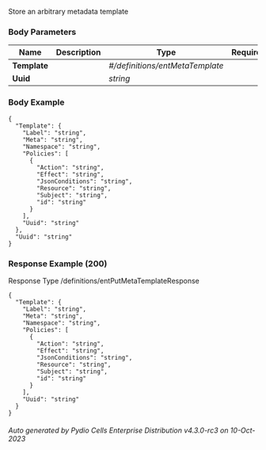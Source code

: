 






 
Store an arbitrary metadata template  


### Body Parameters

Name | Description | Type | Required
---|---|---|---
**Template** |  | _#/definitions/entMetaTemplate_ |   
**Uuid** |  | _string_ |   


### Body Example
```
{
  "Template": {
    "Label": "string",
    "Meta": "string",
    "Namespace": "string",
    "Policies": [
      {
        "Action": "string",
        "Effect": "string",
        "JsonConditions": "string",
        "Resource": "string",
        "Subject": "string",
        "id": "string"
      }
    ],
    "Uuid": "string"
  },
  "Uuid": "string"
}
```






### Response Example (200)
Response Type /definitions/entPutMetaTemplateResponse

```
{
  "Template": {
    "Label": "string",
    "Meta": "string",
    "Namespace": "string",
    "Policies": [
      {
        "Action": "string",
        "Effect": "string",
        "JsonConditions": "string",
        "Resource": "string",
        "Subject": "string",
        "id": "string"
      }
    ],
    "Uuid": "string"
  }
}
```




###### Auto generated by Pydio Cells Enterprise Distribution v4.3.0-rc3 on 10-Oct-2023
